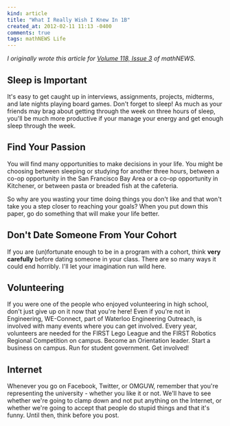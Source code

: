 ```yaml
---
kind: article
title: "What I Really Wish I Knew In 1B"
created_at: 2012-02-11 11:13 -0400
comments: true
tags: mathNEWS Life
---
```


_I originally wrote this article for
[Volume 118, Issue 3](http://mathnews.uwaterloo.ca/wordpress/?p=1809)
of mathNEWS._

Sleep is Important
------------------

It's easy to get caught up in interviews, assignments, projects,
midterms, and late nights playing board games. Don't forget to sleep!
As much as your friends may brag about getting through the week on
three hours of sleep, you'll be much more productive if your manage
your energy and get enough sleep through the week.

Find Your Passion
-----------------

You will find many opportunities to make decisions in your life. You might
be choosing between sleeping or studying for another three hours, between
a co-op opportunity in the San Francisco Bay Area or a co-op opportunity
in Kitchener, or between pasta or breaded fish at the cafeteria.

So why are you wasting your time doing things you don't like and that 
won't take you a step closer to reaching your goals? When you put down
this paper, go do something that will make your life better.

Don't Date Someone From Your Cohort
-----------------------------------

If you are (un)fortunate enough to be in a program with a cohort, think
**very carefully** before dating someone in your class. There are so many
ways it could end horribly. I'll let your imagination run wild here.

Volunteering
------------

If you were one of the people who enjoyed volunteering in high school,
don't just give up on it now that you're here! Even if you're not in
Engineering, WE-Connect, part of Waterloo Engineering Outreach, is 
involved with many events where you can get involved. Every year,
volunteers are needed for the FIRST Lego League and the FIRST Robotics 
Regional Competition on campus. Become an Orientation leader. Start a
business on campus. Run for student government. Get involved!

Internet
--------

Whenever you go on Facebook, Twitter, or OMGUW, remember that you're
representing the university - whether you like it or not. We'll have to
see whether we're going to clamp down and not put anything on the
Internet, or whether we're going to accept that people do stupid things
and that it's funny. Until then, think before you post.

